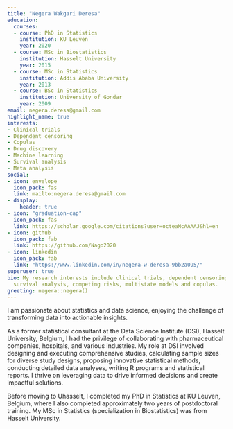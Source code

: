 ```yaml
---
title: "Negera Wakgari Deresa"
education:
  courses:
  - course: PhD in Statistics
    institution: KU Leuven
    year: 2020
  - course: MSc in Biostatistics
    institution: Hasselt University
    year: 2015
  - course: MSc in Statistics
    institution: Addis Ababa University
    year: 2013
  - course: BSc in Statistics
    institution: University of Gondar
    year: 2009
email: negera.deresa@gmail.com
highlight_name: true
interests:
- Clinical trials
- Dependent censoring
- Copulas
- Drug discovery
- Machine learning
- Survival analysis 
- Meta analysis
social:
- icon: envelope
  icon_pack: fas
  link: mailto:negera.deresa@gmail.com
- display:
    header: true
- icon: "graduation-cap"
  icon_pack: fas
  link: https://scholar.google.com/citations?user=octeaMcAAAAJ&hl=en
- icon: github
  icon_pack: fab
  link: https://github.com/Nago2020
- icon: linkedin
  icon_pack: fab
  link: "https://www.linkedin.com/in/negera-w-deresa-9bb2a095/"
superuser: true
bio: My research interests include clinical trials, dependent censoring, machine learning,
  survival analysis, competing risks, multistate models and copulas.
greeting: negera::negera()
---
```



I am passionate about statistics and data science, enjoying the challenge of transforming data into actionable insights. 

As a former statistical consultant at the Data Science Institute (DSI), Hasselt University, Belgium, I had the privilege of collaborating with pharmaceutical companies, hospitals, and various industries. My role at DSI involved designing and executing comprehensive studies, calculating sample sizes for diverse study designs, 
proposing innovative statistical methods, conducting detailed data analyses, 
writing R programs and statistical reports. I thrive on leveraging data to drive informed decisions and create impactful solutions.

<!--
I thrive on leveraging data to drive informed decisions and create impactful solutions.
I am interested in statistics and data science, and I enjoy playing with data to generate data-driven decisions. 

I was a statistical consultant at the Data Science Institute (DSI), Hasselt University, Belgium. At DSI, I have worked with pharmaceutical companies, hospitals, and industries to design and execute studies, calculate sample sizes for different study designs, propose new statistical methods, conduct data analysis, and write R programs and statistical reports.


I have gained the following experience during my tenure at DSI:  Clinical study protocol writing, Sample size calculations for  superiority, non-inferiority and equivalence trials, Adaptive clinical trials, and statistical methods for drug discovery. -->

Before moving to Uhasselt, I completed my PhD in Statistics at KU Leuven, Belgium, where I also completed approximately two years of postdoctoral training. My MSc in Statistics (specialization in Biostatistics) was from Hasselt University. 
